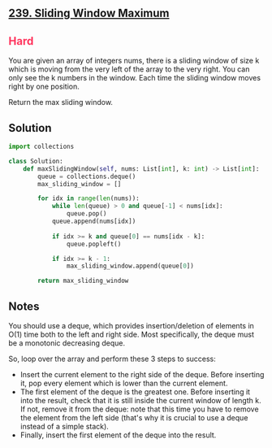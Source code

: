 ## [239. Sliding Window Maximum](https://leetcode.com/problems/sliding-window-maximum/)

<h2 style="color:#ff375f">Hard</h2>
You are given an array of integers nums, there is a sliding window of size k which is moving from the very left of the array to the very right. You can only see the k numbers in the window. Each time the sliding window moves right by one position.

Return the max sliding window.

## Solution
```python
import collections

class Solution:
    def maxSlidingWindow(self, nums: List[int], k: int) -> List[int]:
        queue = collections.deque()
        max_sliding_window = []

        for idx in range(len(nums)):
            while len(queue) > 0 and queue[-1] < nums[idx]:
                queue.pop()
            queue.append(nums[idx])
            
            if idx >= k and queue[0] == nums[idx - k]:
                queue.popleft()

            if idx >= k - 1:
                max_sliding_window.append(queue[0])

        return max_sliding_window        
```

## Notes
You should use a deque, which provides insertion/deletion of elements in O(1) time both to the left and right side.
Most specifically, the deque must be a monotonic decreasing deque.

So, loop over the array and perform these 3 steps to success:
- Insert the current element to the right side of the deque. Before inserting it, pop every element which is lower than the current element.
- The first element of the deque is the greatest one. Before inserting it into the result, check that it is still inside the current window of length k. If not, remove it from the deque: note that this time you have to remove the element from the left side (that's why it is crucial to use a deque instead of a simple stack).
- Finally, insert the first element of the deque into the result.